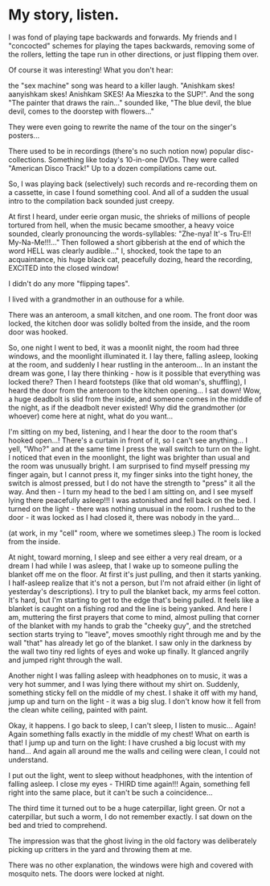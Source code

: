  

# My story, listen.

I was fond of playing tape backwards and forwards. My friends and I "concocted" schemes for playing the tapes backwards, removing some of the rollers, letting the tape run in other directions, or just flipping them over.

Of course it was interesting! What you don't hear:

the "sex machine" song was heard to a killer laugh. "Anishkam skes! aanyishkam skes! Anishkam SKES! Aa Mieszka to the SUP!". And the song "The painter that draws the rain..." sounded like, "The blue devil, the blue devil, comes to the doorstep with flowers..."

They were even going to rewrite the name of the tour on the singer's posters...

There used to be in recordings (there's no such notion now) popular disc-collections. Something like today's 10-in-one DVDs. They were called "American Disco Track!" Up to a dozen compilations came out.

So, I was playing back (selectively) such records and re-recording them on a cassette, in case I found something cool. And all of a sudden the usual intro to the compilation back sounded just creepy.

At first I heard, under eerie organ music, the shrieks of millions of people tortured from hell, when the music became smoother, a heavy voice sounded, clearly pronouncing the words-syllables: "Zhe-nya! It'-s Tru-E!! My-Na-Me!!!..." Then followed a short gibberish at the end of which the word HELL was clearly audible..." I, shocked, took the tape to an acquaintance, his huge black cat, peacefully dozing, heard the recording, EXCITED into the closed window!

I didn't do any more "flipping tapes".

I lived with a grandmother in an outhouse for a while.

There was an anteroom, a small kitchen, and one room. The front door was locked, the kitchen door was solidly bolted from the inside, and the room door was hooked.

So, one night I went to bed, it was a moonlit night, the room had three windows, and the moonlight illuminated it. I lay there, falling asleep, looking at the room, and suddenly I hear rustling in the anteroom... In an instant the dream was gone, I lay there thinking - how is it possible that everything was locked there? Then I heard footsteps (like that old woman's, shuffling), I heard the door from the anteroom to the kitchen opening... I sat down! Wow, a huge deadbolt is slid from the inside, and someone comes in the middle of the night, as if the deadbolt never existed! Why did the grandmother (or whoever) come here at night, what do you want...

I'm sitting on my bed, listening, and I hear the door to the room that's hooked open...! There's a curtain in front of it, so I can't see anything... I yell, "Who?" and at the same time I press the wall switch to turn on the light. I noticed that even in the moonlight, the light was brighter than usual and the room was unusually bright. I am surprised to find myself pressing my finger again, but I cannot press it, my finger sinks into the tight honey, the switch is almost pressed, but I do not have the strength to "press" it all the way. And then - I turn my head to the bed I am sitting on, and I see myself lying there peacefully asleep!!! I was astonished and fell back on the bed. I turned on the light - there was nothing unusual in the room. I rushed to the door - it was locked as I had closed it, there was nobody in the yard...

(at work, in my "cell" room, where we sometimes sleep.) The room is locked from the inside.

At night, toward morning, I sleep and see either a very real dream, or a dream I had while I was asleep, that I wake up to someone pulling the blanket off me on the floor. At first it's just pulling, and then it starts yanking. I half-asleep realize that it's not a person, but I'm not afraid either (in light of yesterday's descriptions). I try to pull the blanket back, my arms feel cotton. It's hard, but I'm starting to get to the edge that's being pulled. It feels like a blanket is caught on a fishing rod and the line is being yanked. And here I am, muttering the first prayers that come to mind, almost pulling that corner of the blanket with my hands to grab the "cheeky guy", and the stretched section starts trying to "leave", moves smoothly right through me and by the wall "that" has already let go of the blanket. I saw only in the darkness by the wall two tiny red lights of eyes and woke up finally. It glanced angrily and jumped right through the wall.

Another night I was falling asleep with headphones on to music, it was a very hot summer, and I was lying there without my shirt on. Suddenly, something sticky fell on the middle of my chest. I shake it off with my hand, jump up and turn on the light - it was a big slug. I don't know how it fell from the clean white ceiling, painted with paint.

Okay, it happens. I go back to sleep, I can't sleep, I listen to music... Again! Again something falls exactly in the middle of my chest! What on earth is that! I jump up and turn on the light: I have crushed a big locust with my hand... And again all around me the walls and ceiling were clean, I could not understand.

I put out the light, went to sleep without headphones, with the intention of falling asleep. I close my eyes - THIRD time again!!! Again, something fell right into the same place, but it can't be such a coincidence...

The third time it turned out to be a huge caterpillar, light green. Or not a caterpillar, but such a worm, I do not remember exactly. I sat down on the bed and tried to comprehend.

The impression was that the ghost living in the old factory was deliberately picking up critters in the yard and throwing them at me.

There was no other explanation, the windows were high and covered with mosquito nets. The doors were locked at night.